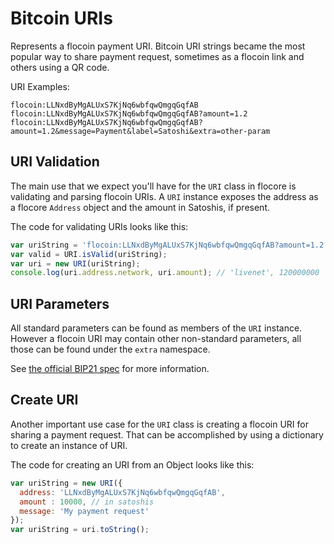 # Bitcoin URIs
Represents a flocoin payment URI. Bitcoin URI strings became the most popular way to share payment request, sometimes as a flocoin link and others using a QR code.

URI Examples:

```
flocoin:LLNxdByMgALUxS7KjNq6wbfqwQmgqGqfAB
flocoin:LLNxdByMgALUxS7KjNq6wbfqwQmgqGqfAB?amount=1.2
flocoin:LLNxdByMgALUxS7KjNq6wbfqwQmgqGqfAB?amount=1.2&message=Payment&label=Satoshi&extra=other-param
```

## URI Validation
The main use that we expect you'll have for the `URI` class in flocore is validating and parsing flocoin URIs. A `URI` instance exposes the address as a flocore `Address` object and the amount in Satoshis, if present.

The code for validating URIs looks like this:

```javascript
var uriString = 'flocoin:LLNxdByMgALUxS7KjNq6wbfqwQmgqGqfAB?amount=1.2';
var valid = URI.isValid(uriString);
var uri = new URI(uriString);
console.log(uri.address.network, uri.amount); // 'livenet', 120000000
```

## URI Parameters
All standard parameters can be found as members of the `URI` instance. However a flocoin URI may contain other non-standard parameters, all those can be found under the `extra` namespace.

See [the official BIP21 spec](https://github.com/bitcoin/bips/blob/master/bip-0021.mediawiki) for more information.

## Create URI
Another important use case for the `URI` class is creating a flocoin URI for sharing a payment request. That can be accomplished by using a dictionary to create an instance of URI.

The code for creating an URI from an Object looks like this:

```javascript
var uriString = new URI({
  address: 'LLNxdByMgALUxS7KjNq6wbfqwQmgqGqfAB',
  amount : 10000, // in satoshis
  message: 'My payment request'
});
var uriString = uri.toString();
```
